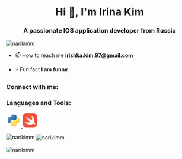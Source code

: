 <h1 align="center">Hi 👋, I'm Irina Kim</h1>
<h3 align="center">A passionate IOS application developer from Russia</h3>

<p align="left"> <img src="https://komarev.com/ghpvc/?username=narikimm&label=Profile%20views&color=0e75b6&style=flat" alt="narikimm" /> </p>

- 📫 How to reach me **irishka.kim.97@gmail.com**

- ⚡ Fun fact **I am funny**

<h3 align="left">Connect with me:</h3>
<p align="left">
</p>

<h3 align="left">Languages and Tools:</h3>
<p align="left"> <a href="https://www.python.org" target="_blank" rel="noreferrer"> <img src="https://raw.githubusercontent.com/devicons/devicon/master/icons/python/python-original.svg" alt="python" width="40" height="40"/> </a> <a href="https://developer.apple.com/swift/" target="_blank" rel="noreferrer"> <img src="https://raw.githubusercontent.com/devicons/devicon/master/icons/swift/swift-original.svg" alt="swift" width="40" height="40"/> </a> </p>

<p><img align="left" src="https://github-readme-stats.vercel.app/api/top-langs?username=narikimm&show_icons=true&locale=en&layout=compact" alt="narikimm" /></p>

<p>&nbsp;<img align="center" src="https://github-readme-stats.vercel.app/api?username=narikimm&show_icons=true&locale=en" alt="narikimm" /></p>

<p><img align="center" src="https://github-readme-streak-stats.herokuapp.com/?user=narikimm&" alt="narikimm" /></p>
